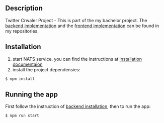 
## Description

Twitter Crwaler Project - This is part of the my bachelor project. The [backend implementation](https://github.com/MahsaBazzaz/twitter-dashboard-api-gateway) and the [frontend implementation](https://github.com/MahsaBazzaz/twitter-dashboard-application) can be found in my repositories.

## Installation
1. start NATS service. you can find the instructions at [installation documentaion](https://docs.nats.io/running-a-nats-service/introduction/installation)
2. install the project dependensies:
```bash
$ npm install
```

## Running the app
First follow the instruction of [backend installation](https://github.com/MahsaBazzaz/twitter-dashboard-api-gateway/blob/master/README.md), then to run the app:
```bash
$ npm run start
```

